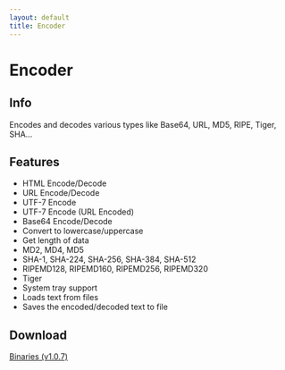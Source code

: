 ```yaml
---
layout: default
title: Encoder
---
```


# Encoder

## Info ##

Encodes and decodes various types like Base64, URL, MD5, RIPE, Tiger, SHA... 

## Features ##

- HTML Encode/Decode
- URL Encode/Decode
- UTF-7 Encode
- UTF-7 Encode (URL Encoded)
- Base64 Encode/Decode
- Convert to lowercase/uppercase
- Get length of data
- MD2, MD4, MD5
- SHA-1, SHA-224, SHA-256, SHA-384, SHA-512
- RIPEMD128, RIPEMD160, RIPEMD256, RIPEMD320
- Tiger
- System tray support
- Loads text from files
- Saves the encoded/decoded text to file

## Download ##
[Binaries (v1.0.7)](/downloads/Encoder.v.1.0.7.zip)